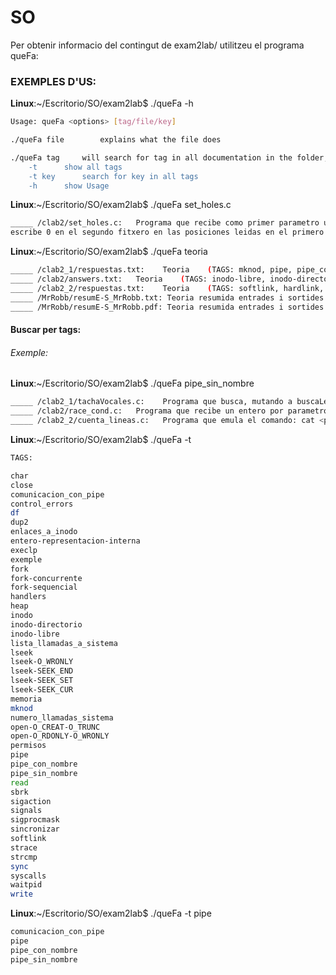 # SO

Per obtenir informacio del contingut de exam2lab/ utilitzeu el programa queFa:

### EXEMPLES D'US:

**Linux**:~/Escritorio/SO/exam2lab$    ./queFa -h
```sh
Usage: queFa <options> [tag/file/key]

./queFa file		explains what the file does

./queFa tag		will search for tag in all documentation in the folder, if you don't know which tag you should use you can use '-t' option:
	-t		show all tags
	-t key		search for key in all tags
	-h		show Usage
```
**Linux**:~/Escritorio/SO/exam2lab$    ./queFa set_holes.c
```sh
_____ /clab2/set_holes.c:   Programa que recibe como primer parametro un fitxero con posiciones (enteros) y como segundo un fitxero de texto con enteros,
escribe 0 en el segundo fitxero en las posiciones leidas en el primero (TAGS: open-O_RDONLY-O_WRONLY, lseek, write, entero-representacion-interna)

```
**Linux**:~/Escritorio/SO/exam2lab$    ./queFa teoria
```sh
_____ /clab2_1/respuestas.txt:    Teoria    (TAGS: mknod, pipe, pipe_con_nombre, comunicacion_con_pipe)
_____ /clab2/answers.txt:   Teoria    (TAGS: inodo-libre, inodo-directorio, enlaces_a_inodo, lista_llamadas_a_sistema, syscalls, strace, df, numero_llamadas_sistema)
_____ /clab2_2/respuestas.txt:    Teoria    (TAGS: softlink, hardlink, inodo, sbrk, memoria, heap)
_____ /MrRobb/resumE-S_MrRobb.txt: Teoria resumida entrades i sortides del github de MrRobb
_____ /MrRobb/resumE-S_MrRobb.pdf: Teoria resumida entrades i sortides del github de MrRobb
```
#### Buscar per tags:
###### Exemple:

**Linux**:~/Escritorio/SO/exam2lab$    ./queFa pipe_sin_nombre
```sh
_____ /clab2_1/tachaVocales.c:    Programa que busca, mutando a buscaLetra, todas las vocales minusculas del fitxero que recibe por parametro y las tacha, mutando tachaCaracteres. La comunicacion necesaria se hace con pipes sin nombre enre procesos. (TAGS: pipe, close, dup2, fork, waitpid, execlp, pipe_sin_nombre, comunicacion_con_pipe)
_____ /clab2/race_cond.c:   Programa que recibe un entero por parametro, que servira para simcronizar los writes/read del padre y el hijo utilizando los bloqueos de write/read cuando se usa pipe sin nombre   (TAGS: pipe_sin_nombre, comunicacion_con_pipe, write, read, sincronizar, sync)
_____ /clab2_2/cuenta_lineas.c:   Programa que emula el comando: cat <parametro1> | grep <parametro2> | wc -l Para ello utiliza comunicacion entre procesos padre-hijo con pipes sin nombres.   (TAGS: sync, sincronizar, comunicacion_con_pipe, pipe_sin_nombre, fork, execlp, dup2, close)
```


**Linux**:~/Escritorio/SO/exam2lab$    ./queFa -t
```sh
TAGS:

char
close
comunicacion_con_pipe
control_errors
df
dup2
enlaces_a_inodo
entero-representacion-interna
execlp
exemple
fork
fork-concurrente
fork-sequencial
handlers
heap
inodo
inodo-directorio
inodo-libre
lista_llamadas_a_sistema
lseek
lseek-O_WRONLY
lseek-SEEK_END
lseek-SEEK_SET
lseek-SEEK_CUR
memoria
mknod
numero_llamadas_sistema
open-O_CREAT-O_TRUNC
open-O_RDONLY-O_WRONLY
permisos
pipe
pipe_con_nombre
pipe_sin_nombre
read
sbrk
sigaction
signals
sigprocmask
sincronizar
softlink
strace
strcmp
sync
syscalls
waitpid
write
```

**Linux**:~/Escritorio/SO/exam2lab$    ./queFa -t pipe
```sh
comunicacion_con_pipe
pipe
pipe_con_nombre
pipe_sin_nombre

```

